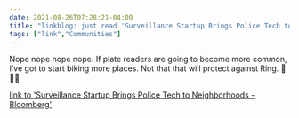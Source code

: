 ```yaml
---
date: 2021-08-26T07:28:21-04:00
title: "linkblog: just read 'Surveillance Startup Brings Police Tech to Neighborhoods - Bloomberg'"
tags: ["link","Communities"]
---
```

Nope nope nope nope. If plate readers are going to become more common, I’ve got to start biking more places. Not that that will protect against Ring. 🤮🤮🤮
 
[link to 'Surveillance Startup Brings Police Tech to Neighborhoods - Bloomberg'](https://www.bloomberg.com/news/features/2021-08-04/surveillance-startup-brings-police-tech-to-neighborhoods)
